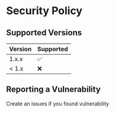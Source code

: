 # Security Policy

## Supported Versions


| Version | Supported          |
| ------- | ------------------ |
| 1.x.x   | :white_check_mark: |
| < 1.x   | :x:                |

## Reporting a Vulnerability

Create an issues if you found vulnerability
